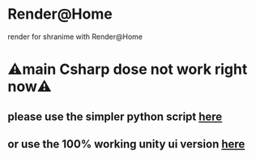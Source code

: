 # Render@Home
render for shranime with Render@Home

<h1>⚠️main Csharp dose not work right now⚠️</h1>
<h2>please use the simpler python script <a href="/python">here</a></h2>
<h2>or use the 100% working unity ui version <a href="/unity">here</a></h2>
